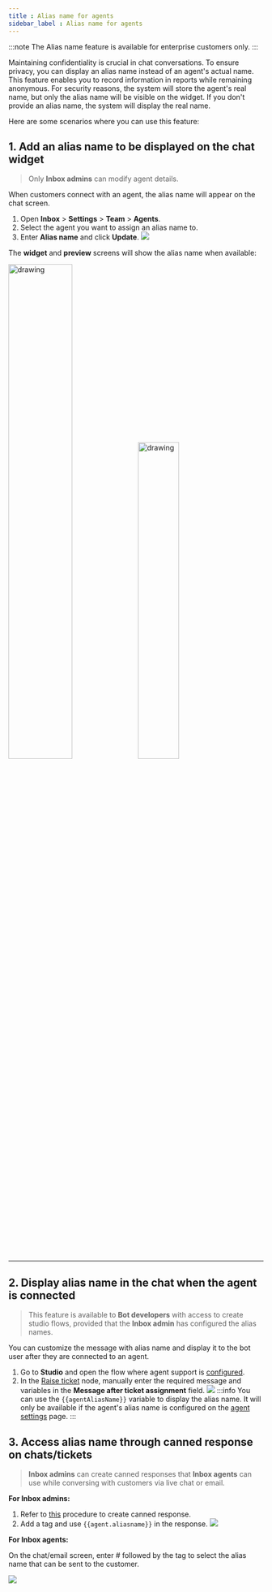 ```yaml
---
title : Alias name for agents 
sidebar_label : Alias name for agents 
---
```


:::note
The Alias name feature is available for enterprise customers only.
:::

Maintaining confidentiality is crucial in chat conversations. To ensure privacy, you can display an alias name instead of an agent's actual name. This feature enables you to record information in reports while remaining anonymous. For security reasons, the system will store the agent's real name, but only the alias name will be visible on the widget. If you don't provide an alias name, the system will display the real name.

Here are some scenarios where you can use this feature:

## 1. Add an alias name to be displayed on the chat widget

> Only **Inbox admins** can modify agent details.      



When customers connect with an agent, the alias name will appear on the chat screen.

1. Open **Inbox** > **Settings** > **Team** > **Agents**.
2. Select the agent you want to assign an alias name to.
3. Enter **Alias name** and click **Update**. 
    ![](https://i.imgur.com/fLh9Xeh.png)

The **widget** and **preview** screens will show the alias name when available: 

<img src="https://i.imgur.com/jkWdsxl.png" alt="drawing" width="50%"/>

<img src="https://i.imgur.com/3HgQFWP.png" alt="drawing" width="40%"/>

----

## 2. Display alias name in the chat when the agent is connected

> This feature is available to **Bot developers** with access to create studio flows, provided that the **Inbox admin** has configured the alias names.


You can customize the message with alias name and display it to the bot user after they are connected to an agent. 

1. Go to **Studio** and open the flow where agent support is [configured](https://docs.yellow.ai/docs/platform_concepts/inbox/inbox_setup/inboxdemo). 
2. In the [Raise ticket](https://docs.yellow.ai/docs/platform_concepts/studio/build/nodes/action-nodes#17-raise-ticket) node, manually enter the required message and variables in the **Message after ticket assignment** field. 
    ![](https://i.imgur.com/2vuX8m0.png)
    :::info
    You can use the `{{agentAliasName}}` variable to display the alias name. It will only be available if the agent's alias name is configured on the [agent settings](https://docs.yellow.ai/docs/platform_concepts/inbox/inbox-settings/team/agents) page.
    :::


## 3. Access alias name through canned response on chats/tickets

> **Inbox admins** can create canned responses that **Inbox agents** can use while conversing with customers via live chat or email.

**For Inbox admins:**  
1. Refer to [this](https://docs.yellow.ai/docs/platform_concepts/inbox/inbox-settings/productivitytools/canned-responses) procedure to create canned response. 
2. Add a tag and use `{{agent.aliasname}}` in the response. 
    ![](https://i.imgur.com/9CogAuS.png)

**For Inbox agents:**

On the chat/email screen, enter # followed by the tag to select the alias name that can be sent to the customer.

![](https://i.imgur.com/1lQiJrq.png)
